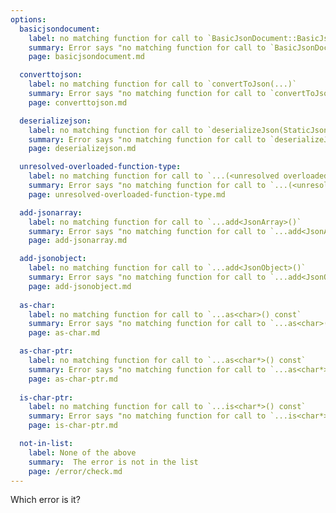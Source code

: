 ```yaml
---
options:
  basicjsondocument:
    label: no matching function for call to `BasicJsonDocument::BasicJsonDocument()`
    summary: Error says "no matching function for call to `BasicJsonDocument::BasicJsonDocument()`"
    page: basicjsondocument.md

  converttojson:
    label: no matching function for call to `convertToJson(...)`
    summary: Error says "no matching function for call to `convertToJson(...)`"
    page: converttojson.md

  deserializejson:
    label: no matching function for call to `deserializeJson(StaticJsonDocument<200> (&)(), ...)`
    summary: Error says "no matching function for call to `deserializeJson(StaticJsonDocument<200> (&)(), ...)`"
    page: deserializejson.md

  unresolved-overloaded-function-type:
    label: no matching function for call to `...(<unresolved overloaded function type>)`
    summary: Error says "no matching function for call to `...(<unresolved overloaded function type>)`"
    page: unresolved-overloaded-function-type.md

  add-jsonarray:
    label: no matching function for call to `...add<JsonArray>()`
    summary: Error says "no matching function for call to `...add<JsonArray>()`"
    page: add-jsonarray.md

  add-jsonobject:
    label: no matching function for call to `...add<JsonObject>()`
    summary: Error says "no matching function for call to `...add<JsonObject>()`"
    page: add-jsonobject.md
  
  as-char:
    label: no matching function for call to `...as<char>() const`
    summary: Error says "no matching function for call to `...as<char>()` const"
    page: as-char.md

  as-char-ptr:
    label: no matching function for call to `...as<char*>() const`
    summary: Error says "no matching function for call to `...as<char*>()` const"
    page: as-char-ptr.md
  
  is-char-ptr:
    label: no matching function for call to `...is<char*>() const`
    summary: Error says "no matching function for call to `...is<char*>()` const"
    page: is-char-ptr.md

  not-in-list:
    label: None of the above
    summary:  The error is not in the list
    page: /error/check.md
---
```


Which error is it?
